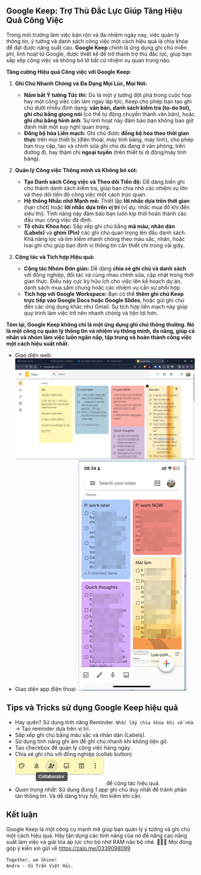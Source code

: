 ## **Google Keep: Trợ Thủ Đắc Lực Giúp Tăng Hiệu Quả Công Việc**

Trong môi trường làm việc bận rộn và đa nhiệm ngày nay, việc quản lý thông tin, ý tưởng và danh sách công việc một cách hiệu quả là chìa khóa để đạt được năng suất cao. **Google Keep** chính là ứng dụng ghi chú miễn phí, linh hoạt từ Google, được thiết kế để trở thành trợ thủ đắc lực, giúp bạn sắp xếp công việc và không bỏ lỡ bất cứ nhiệm vụ quan trọng nào.

**Tăng cường Hiệu quả Công việc với Google Keep:**

1.  **Ghi Chú Nhanh Chóng và Đa Dạng Mọi Lúc, Mọi Nơi:**
    * **Nắm bắt Ý tưởng Tức thì:** Dù là một ý tưởng đột phá trong cuộc họp hay một công việc cần làm ngay lập tức, Keep cho phép bạn tạo ghi chú dưới nhiều định dạng: **văn bản, danh sách kiểm tra (to-do list), ghi chú bằng giọng nói** (có thể tự động chuyển thành văn bản), hoặc **ghi chú bằng hình ảnh**. Sự linh hoạt này đảm bảo bạn không bao giờ đánh mất một suy nghĩ quan trọng.
    * **Đồng bộ hóa Liền mạch:** Ghi chú được **đồng bộ hóa theo thời gian thực** trên mọi thiết bị (điện thoại, máy tính bảng, máy tính), cho phép bạn truy cập, tạo và chỉnh sửa ghi chú dù đang ở văn phòng, trên đường đi, hay thậm chí **ngoại tuyến** (trên thiết bị di động/máy tính bảng).

2.  **Quản lý Công việc Thông minh và Không bỏ sót:**
    * **Tạo Danh sách Công việc và Theo dõi Tiến độ:** Dễ dàng biến ghi chú thành danh sách kiểm tra, giúp bạn chia nhỏ các nhiệm vụ lớn và theo dõi tiến độ công việc một cách trực quan.
    * **Hệ thống Nhắc nhở Mạnh mẽ:** Thiết lập **lời nhắc dựa trên thời gian** (hạn chót) hoặc **lời nhắc dựa trên vị trí** (ví dụ: nhắc mua đồ khi đến siêu thị). Tính năng này đảm bảo bạn luôn kịp thời hoàn thành các đầu mục công việc đã định.
    * **Tổ chức Khoa học:** Sắp xếp ghi chú bằng **mã màu, nhãn dán (Labels)** và **ghim (Pin)** các ghi chú quan trọng lên đầu danh sách. Khả năng lọc và tìm kiếm nhanh chóng theo màu sắc, nhãn, hoặc loại ghi chú giúp bạn định vị thông tin cần thiết chỉ trong vài giây.

3.  **Cộng tác và Tích hợp Hiệu quả:**
    * **Cộng tác Nhóm Đơn giản:** Dễ dàng **chia sẻ ghi chú và danh sách** với đồng nghiệp, đối tác và cùng nhau chỉnh sửa, cập nhật trong thời gian thực. Điều này cực kỳ hữu ích cho việc lên kế hoạch dự án, danh sách mua sắm chung hoặc các nhiệm vụ cần sự phối hợp.
    * **Tích hợp với Google Workspace:** Bạn có thể **thêm ghi chú Keep trực tiếp vào Google Docs hoặc Google Slides**, hoặc gửi ghi chú đến các ứng dụng khác như Gmail. Sự tích hợp liền mạch này giúp quy trình làm việc trở nên nhanh chóng và tiện lợi hơn.

**Tóm lại, Google Keep không chỉ là một ứng dụng ghi chú thông thường. Nó là một công cụ quản lý thông tin và nhiệm vụ thông minh, đa năng, giúp cá nhân và nhóm làm việc luôn ngăn nắp, tập trung và hoàn thành công việc một cách hiệu suất nhất.**


- Giao diện web: ![alt text](img/web.png)
- Giao diện app điện thoại: ![alt text](img/mobile.png)

## Tips và Tricks sử dụng Google Keep hiệu quả
- Hay quên? Sử dụng tính năng Reminder.
`Nhắc lấy chìa khóa khi về nhà` -> Tạo reminder dựa trên vị trí.
- Sắp xếp ghi chú bằng màu sắc và nhãn dán (Labels).
- Sử dụng tính năng ghi âm để ghi chú nhanh khi không tiện gõ.
- Tạo checkbox để quản lý công việc hàng ngày.
- Chia sẻ ghi chú với đồng nghiệp (collab button) ![alt text](img/collab.png) để cộng tác hiệu quả.
- *Quan trọng nhất*: Sử dụng đúng *1 app* ghi chú duy nhất để tránh phân tán thông tin.
Và dễ dàng truy hồi, tìm kiếm khi cần.

## Kết luận
Google Keep là một công cụ mạnh mẽ giúp bạn quản lý ý tưởng và ghi chú một
cách hiệu quả.
Hãy tận dụng các tính năng của nó để nâng cao năng suất làm việc và giải tỏa áp lực cho bộ nhớ RAM não bộ nhé. 🧠💪🏢
Mọi đóng góp ý kiến xin gửi về https://zalo.me/0339098099

```sig
Together, we Shine!
Andre - Vũ Trần Việt Hải.
```
